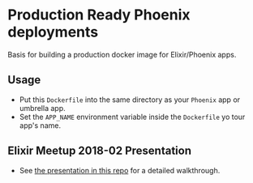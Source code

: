 # Production Ready Phoenix deployments
Basis for building a production docker image for Elixir/Phoenix apps.

## Usage
- Put this `Dockerfile` into the same directory as your `Phoenix` app or umbrella app.
- Set the `APP_NAME` environment variable inside the `Dockerfile` yo tour app's name.

## Elixir Meetup 2018-02 Presentation
- See [the presentation in this repo](presentation.html) for a detailed walkthrough.
